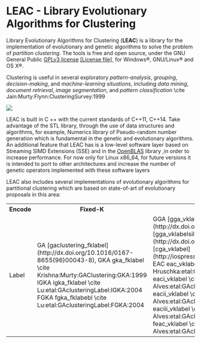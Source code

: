 # LEAC - Library Evolutionary Algorithms for Clustering

Library Evolutionary Algorithms for Clustering (**LEAC**) is a library for the implementation
of evolutionary and genetic algorithms to solve the problem of *partition clustering*.
The tools is free and open source, under the GNU General Public
[GPLv3 license](https://www.gnu.org/licenses/gpl-3.0.en.html) 
[\[License file\]](../../LICENSE),
for Windows&reg;, GNU/Linux&reg; and OS X&reg;.

Clustering is useful in several exploratory *pattern-analysis*,
*grouping*, *decision-making*, and *machine-learning situations*,
including *data mining*, *document retrieval*, *image segmentation*,
and *pattern classification*
\cite Jain:Murty:Flynn:ClusteringSurvey:1999

![](../master/doc/leac_cluster.svg)

LEAC is built in C ++ with the current standards of C++11, C++14.
Take advantage of the STL library, through the use of 
data structures and algorithms, for example,
Numerics library of Pseudo-random number generation which is 
fundamental in the genetic and evolutionary algorithms.
An additional feature that LEAC has is a low-level software layer
based on Streaming SIMD Extensions (SSE) and in the 
[OpenBLAS](http://www.openblas.net) library ,in order to
increase performance. For now only for Linux x86_64, for future
versions it is intended to port to other architectures and
increase the number of genetic operators implemented with
these software layers

LEAC also includes several implementations of evolutionary algorithms for
partitional clustering which are based on state-of-art of evolutionary
proposals in this area:

<table>
   <tr>
    <th>Encode</th>
    <th>Fixed-K</th>
    <th>Variable-K</th>
  </tr>
  <tr>
    <td>Label</td>
    <td> GA [gaclustering_fklabel](http://dx.doi.org/10.1016/0167-8655(96)00043-8),
         GKA	gka_fklabel	\cite Krishna:Murty:GAClustering:GKA:1999
	 IGKA 	igka_fklabel 	\cite Lu:etal:GAclusteringLabel:IGKA:2004
	 FGKA 	fgka_fklabebl 	\cite Lu:etal:GAclusteringLabel:FGKA:2004
    </td>
    <td> GGA [gga_vklabeldbindex](http://dx.doi.org/10.1016/j.eswa.2012.02.149),
             [gga_vklabelsilhouette](http://dx.doi.org/10.1016/j.eswa.2012.02.149),
         CGA [cga_vklabel](http://iospress.metapress.com/content/adhnkma5h48f1l0q/)
	 EAC eac_vklabel	\cite Hruschka:etal:GAClusteringLabelKVar:EAC:2006
	 EAC I			eaci_vklabel	\cite Alves:etal:GAclusteringLabelKVar:FEAC:2006
	 EAC II			eacii_vklabel	\cite Alves:etal:GAclusteringLabelKVar:FEAC:2006
	 EAC III		eaciii_vklabel	\cite Alves:etal:GAclusteringLabelKVar:FEAC:2006
	 FEAC			feac_vklabel	\cite Alves:etal:GAclusteringLabelKVar:FEAC:2006
    </td>
    <td>Crisp-matrix</td>
     <td> GA	gaclustering_fkcrispmatrix	\cite Bezdek:etal:GAclustering:GA:1994
     </td>
     <td></td>
    <td>Centroid</td>
    <td> GAS	gas_fkcentroid	\cite Maulik:Bandyopadhyay:GAclustering:GAS:2000
         KGA	kga_fkcentroid	\cite Bandyopadhyay:Maulik:GAclustering:KGA:2002
	 GAGR	gagr_fkcentroid	\cite Chang:etal:GAclustering:GAGR:2009
	 CBGA	cbga_fkcentroid_int and cbga_fkcentroid	\cite Franti:etal:GAclustering:gafranti:1997
    </td>
    <td> GCUK	gcuk_vkcentroid	\cite Bandyopadhyay:Maulik:GACVarK:GCUK:2002,
         TGCA	tgca_vkcentroid	\cite He:Tan:GAclusteringVarK:TGCA:2012
    </td>
    <td>Medoid</td>
     <td> GA-Prototypes	gaprototypes_fkmedoid	\cite Kuncheva:Bezdek:GAMedoid:GAPrototypes:1997
          HKA	hka_fkmedoid	\cite Sheng:Xiaohui:GAclusteringMedoid:HKA:2004
          GCA	gca_fkmedoid	\cite Lucasius:etal:GAclusteringMedoid:GCA:1993
     </td>
     <td></td>
     <td>Tree</td>
     <td></td>
     <td>GA	gaclustering_vktreebinary	\cite Casillas:etal:GAclusteringVarK:GA:2003
     <td>Sub-cluster</td>
     <td></td>
     <td> GA	gaclustering_vktreebinary	\cite Casillas:etal:GAclusteringVarK:GA:2003</td>
     </tr>
</table>


